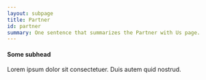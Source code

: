 ```yaml
---
layout: subpage
title: Partner
id: partner
summary: One sentence that summarizes the Partner with Us page.
---
```


#### Some subhead

Lorem ipsum dolor sit consectetuer. Duis autem quid nostrud.
